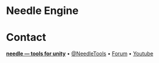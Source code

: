 # Needle Engine


# Contact

<b>[needle — tools for unity](https://needle.tools)</b> • 
[@NeedleTools](https://twitter.com/NeedleTools) • 
[Forum](https://forum.needle.tools) • 
[Youtube](https://www.youtube.com/@needle-tools)